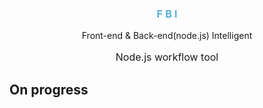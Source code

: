 <div align="center">
  <h3 style="color:#48abd6;font-weight:600;">F B I</h3>
  <p>Front-end & Back-end(node.js) Intelligent</p>
  <p style="font-size:16px;">Node.js workflow tool</p>
</div>

## On progress